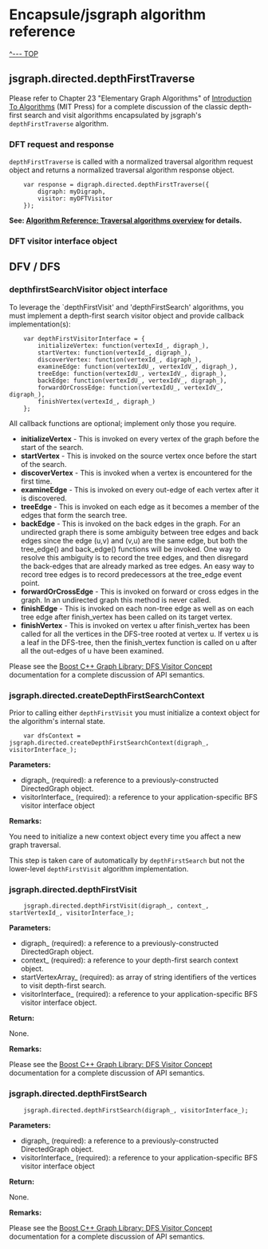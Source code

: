 # Encapsule/jsgraph algorithm reference

[^--- TOP](../README.md)

## jsgraph.directed.depthFirstTraverse

Please refer to Chapter 23 "Elementary Graph Algorithms" of [Introduction To Algorithms](https://mitpress.mit.edu/books/introduction-algorithms) (MIT Press) for a complete discussion of the classic depth-first search and visit algorithms encapsulated by jsgraph's `depthFirstTraverse` algorithm.

### DFT request and response

`depthFirstTraverse` is called with a normalized traversal algorithm request object and returns a normalized traversal algorithm response object.

        var response = digraph.directed.depthFirstTraverse({
            digraph: myDigraph,
            visitor: myDFTVisitor
        });

**See: [Algorithm Reference: Traversal algorithms overview](./algorithms-traversal.md) for details.**

### DFT visitor interface object





## DFV / DFS

### depthfirstSearchVisitor object interface

To leverage the `depthFirstVisit' and 'depthFirstSearch' algorithms, you must implement a depth-first search visitor object and provide callback implementation(s):

        var depthFirstVisitorInterface = {
            initializeVertex: function(vertexId_, digraph_),
            startVertex: function(vertexId_, digraph_),
            discoverVertex: function(vertexId_, digraph_),
            examineEdge: function(vertexIdU_, vertexIdV_, digraph_),
            treeEdge: function(vertexIdU_, vertexIdV_, digraph_),
            backEdge: function(vertexIdU_, vertexIdV_, digraph_),
            forwardOrCrossEdge: function(vertexIdU_, vertexIdV_, digraph_),
            finishVertex(vertexId_, digraph_)
        };

All callback functions are optional; implement only those you require.

- **initializeVertex** - This is invoked on every vertex of the graph before the start of the search.
- **startVertex** - This is invoked on the source vertex once before the start of the search.
- **discoverVertex** - This is invoked when a vertex is encountered for the first time.
- **examineEdge** - This is invoked on every out-edge of each vertex after it is discovered.
- **treeEdge** - This is invoked on each edge as it becomes a member of the edges that form the search tree.
- **backEdge** - This is invoked on the back edges in the graph. For an undirected graph there is some ambiguity between tree edges and back edges since the edge (u,v) and (v,u) are the same edge, but both the tree_edge() and back_edge() functions will be invoked. One way to resolve this ambiguity is to record the tree edges, and then disregard the back-edges that are already marked as tree edges. An easy way to record tree edges is to record predecessors at the tree_edge event point.
- **forwardOrCrossEdge** - This is invoked on forward or cross edges in the graph. In an undirected graph this method is never called.
- **finishEdge** - This is invoked on each non-tree edge as well as on each tree edge after finish_vertex has been called on its target vertex.
- **finishVertex** - This is invoked on vertex u after finish_vertex has been called for all the vertices in the DFS-tree rooted at vertex u. If vertex u is a leaf in the DFS-tree, then the finish_vertex function is called on u after all the out-edges of u have been examined.

Please see the [Boost C++ Graph Library: DFS Visitor Concept](http://www.boost.org/doc/libs/1_55_0/libs/graph/doc/DFSVisitor.html) documentation for a complete discussion of API semantics.

### jsgraph.directed.createDepthFirstSearchContext

Prior to calling either `depthFirstVisit` you must initialize a context object for the algorithm's internal state.

        var dfsContext = jsgraph.directed.createDepthFirstSearchContext(digraph_, visitorInterface_);

**Parameters:**

- digraph_ (required): a reference to a previously-constructed DirectedGraph object.
- visitorInterface_ (required): a reference to your application-specific BFS visitor interface object

**Remarks:**

You need to initialize a new context object every time you affect a new graph traversal.

This step is taken care of automatically by `depthFirstSearch` but not the lower-level `depthFirstVisit` algorithm implementation.

### jsgraph.directed.depthFirstVisit

        jsgraph.directed.depthFirstVisit(digraph_, context_, startVertexId_, visitorInterface_);

**Parameters:**

- digraph_ (required): a reference to a previously-constructed DirectedGraph object.
- context_ (required): a reference to your depth-first search context object.
- startVertexArray_ (required): as array of string identifiers of the vertices to visit depth-first search.
- visitorInterface_ (required): a reference to your application-specific BFS visitor interface object.

**Return:**

None.

**Remarks:**

Please see the [Boost C++ Graph Library: DFS Visitor Concept](http://www.boost.org/doc/libs/1_55_0/libs/graph/doc/DFSVisitor.html) documentation for a complete discussion of API semantics.

### jsgraph.directed.depthFirstSearch

        jsgraph.directed.depthFirstSearch(digraph_, visitorInterface_);

**Parameters:**

- digraph_ (required): a reference to a previously-constructed DirectedGraph object.
- visitorInterface_ (required): a reference to your application-specific BFS visitor interface object

**Return:**

None.

**Remarks:**

Please see the [Boost C++ Graph Library: DFS Visitor Concept](http://www.boost.org/doc/libs/1_55_0/libs/graph/doc/DFSVisitor.html) documentation for a complete discussion of API semantics.
